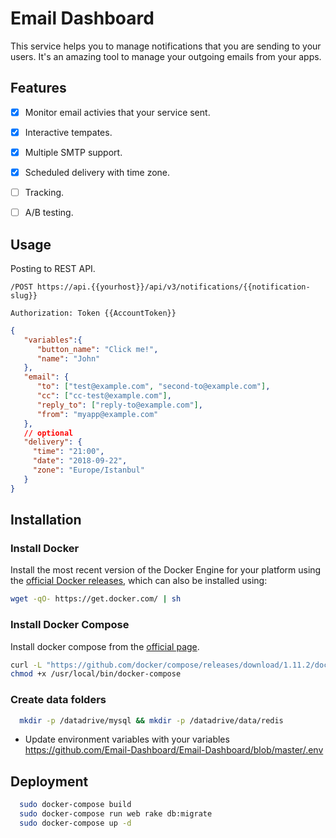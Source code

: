 # Email Dashboard

This service helps you to manage notifications that you are sending to your users. It's an amazing tool to manage your outgoing emails from your apps.


## Features
- [x] Monitor email activies that your service sent.
- [x] Interactive tempates.
- [x] Multiple SMTP support.
- [x] Scheduled delivery with time zone.
- [ ] Tracking.
- [ ] A/B testing.


## Usage

Posting to REST API.

`/POST https://api.{{yourhost}}/api/v3/notifications/{{notification-slug}}`

`Authorization: Token {{AccountToken}}`


```json
{
   "variables":{
      "button_name": "Click me!",
      "name": "John"
   },
   "email": {
      "to": ["test@example.com", "second-to@example.com"],
      "cc": ["cc-test@example.com"],
      "reply_to": ["reply-to@example.com"],
      "from": "myapp@example.com"
   },
   // optional
   "delivery": {
     "time": "21:00",
     "date": "2018-09-22",
     "zone": "Europe/Istanbul"
   }
}
```

## Installation

### Install Docker
Install the most recent version of the Docker Engine for your platform using the [official Docker releases](http://docs.docker.com/engine/installation/), which can also be installed using:

```bash
wget -qO- https://get.docker.com/ | sh
```

### Install Docker Compose
Install docker compose from the [official page](https://docs.docker.com/compose/install/).

```bash
curl -L "https://github.com/docker/compose/releases/download/1.11.2/docker-compose-$(uname -s)-$(uname -m)" -o /usr/local/bin/docker-compose
chmod +x /usr/local/bin/docker-compose
```

### Create data folders
```bash
  mkdir -p /datadrive/mysql && mkdir -p /datadrive/data/redis
```

* Update environment variables with your variables https://github.com/Email-Dashboard/Email-Dashboard/blob/master/.env

## Deployment

```bash
  sudo docker-compose build
  sudo docker-compose run web rake db:migrate
  sudo docker-compose up -d
```
